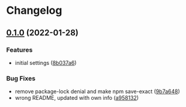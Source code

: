 # Changelog

## [0.1.0](https://github.com/V-ed/tsconfig/compare/tsconfig-v0.0.1...tsconfig-v0.1.0) (2022-01-28)


### Features

* initial settings ([8b037a6](https://github.com/V-ed/tsconfig/commit/8b037a612ee0cdaa0c212c326a0c4f0f9774641e))


### Bug Fixes

* remove package-lock denial and make npm save-exact ([9b7a648](https://github.com/V-ed/tsconfig/commit/9b7a648c46cc00c429bbd0abc52b2eda8e20d418))
* wrong README, updated with own info ([a958132](https://github.com/V-ed/tsconfig/commit/a95813235b2f9d25a1f7af76d5691b0a4ac69d7d))
